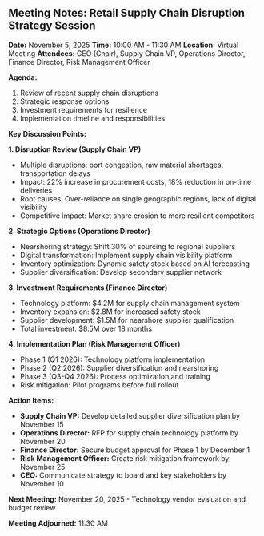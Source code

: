## Meeting Notes: Retail Supply Chain Disruption Strategy Session

**Date:** November 5, 2025
**Time:** 10:00 AM - 11:30 AM
**Location:** Virtual Meeting
**Attendees:** CEO (Chair), Supply Chain VP, Operations Director, Finance Director, Risk Management Officer

**Agenda:**
1. Review of recent supply chain disruptions
2. Strategic response options
3. Investment requirements for resilience
4. Implementation timeline and responsibilities

**Key Discussion Points:**

**1. Disruption Review (Supply Chain VP)**
- Multiple disruptions: port congestion, raw material shortages, transportation delays
- Impact: 22% increase in procurement costs, 18% reduction in on-time deliveries
- Root causes: Over-reliance on single geographic regions, lack of digital visibility
- Competitive impact: Market share erosion to more resilient competitors

**2. Strategic Options (Operations Director)**
- Nearshoring strategy: Shift 30% of sourcing to regional suppliers
- Digital transformation: Implement supply chain visibility platform
- Inventory optimization: Dynamic safety stock based on AI forecasting
- Supplier diversification: Develop secondary supplier network

**3. Investment Requirements (Finance Director)**
- Technology platform: $4.2M for supply chain management system
- Inventory expansion: $2.8M for increased safety stock
- Supplier development: $1.5M for nearshore supplier qualification
- Total investment: $8.5M over 18 months

**4. Implementation Plan (Risk Management Officer)**
- Phase 1 (Q1 2026): Technology platform implementation
- Phase 2 (Q2 2026): Supplier diversification and nearshoring
- Phase 3 (Q3-Q4 2026): Process optimization and training
- Risk mitigation: Pilot programs before full rollout

**Action Items:**
- **Supply Chain VP:** Develop detailed supplier diversification plan by November 15
- **Operations Director:** RFP for supply chain technology platform by November 20
- **Finance Director:** Secure budget approval for Phase 1 by December 1
- **Risk Management Officer:** Create risk mitigation framework by November 25
- **CEO:** Communicate strategy to board and key stakeholders by November 10

**Next Meeting:** November 20, 2025 - Technology vendor evaluation and budget review

**Meeting Adjourned:** 11:30 AM
